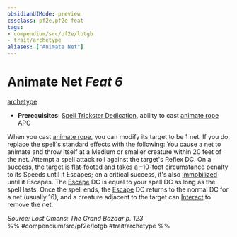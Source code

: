```yaml
---
obsidianUIMode: preview
cssclass: pf2e,pf2e-feat
tags:
- compendium/src/pf2e/lotgb
- trait/archetype
aliases: ["Animate Net"]
---
```

# Animate Net  *Feat 6*  
[archetype](../../rules/traits/archetype.md)  

- **Prerequisites**: [Spell Trickster Dedication](spell-trickster-dedication-lotgb.md), ability to cast [animate rope](../spells/animate-rope-apg.md) APG

When you cast [animate rope](../spells/animate-rope-apg.md), you can modify its target to be 1 net. If you do, replace the spell's standard effects with the following: You cause a net to animate and throw itself at a Medium or smaller creature within 20 feet of the net. Attempt a spell attack roll against the target's Reflex DC. On a success, the target is [flat-footed](../../rules/conditions.md#Flat-footed) and takes a –10-foot circumstance penalty to its Speeds until it Escapes; on a critical success, it's also [immobilized](../../rules/conditions.md#Immobilized) until it Escapes. The [Escape](../../rules/actions/escape.md) DC is equal to your spell DC as long as the spell lasts. Once the spell ends, the [Escape](../../rules/actions/escape.md) DC returns to the normal DC for a net (usually 16), and a creature adjacent to the target can [Interact](../../rules/actions/interact.md) to remove the net.

*Source: Lost Omens: The Grand Bazaar p. 123*  
%% #compendium/src/pf2e/lotgb #trait/archetype %%